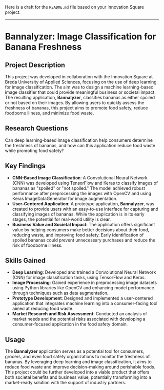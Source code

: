 Here is a draft for the `README.md` file based on your Innovation Square project:

---

# Bannalyzer: Image Classification for Banana Freshness

## Project Description
This project was developed in collaboration with the Innovation Square at Breda University of Applied Sciences, focusing on the use of deep learning for image classification. The aim was to design a machine learning-based image classifier that could provide meaningful business or societal impact. The resulting application, **Bannalyzer**, classifies bananas as either spoiled or not based on their images. By allowing users to quickly assess the freshness of bananas, this project aims to promote food safety, reduce foodborne illness, and minimize food waste.

## Research Questions
Can deep learning-based image classification help consumers determine the freshness of bananas, and how can this application reduce food waste while promoting food safety?

## Key Findings
- **CNN-Based Image Classification**: A Convolutional Neural Network (CNN) was developed using TensorFlow and Keras to classify images of bananas as "spoiled" or "not spoiled." The model achieved robust performance after preprocessing the images with OpenCV and using Keras ImageDataGenerator for image augmentation.
- **User-Centered Application**: A prototype application, **Bannalyzer**, was created to provide users with an easy-to-use interface for capturing and classifying images of bananas. While the application is in its early stages, the potential for real-world utility is clear.
- **Business Value and Societal Impact**: The application offers significant value by helping consumers make better decisions about their food, reducing waste, and improving food safety. Early identification of spoiled bananas could prevent unnecessary purchases and reduce the risk of foodborne illness.

## Skills Gained
- **Deep Learning**: Developed and trained a Convolutional Neural Network (CNN) for image classification tasks, using TensorFlow and Keras.
- **Image Processing**: Gained experience in preprocessing image datasets using Python libraries like OpenCV and enhancing model performance through techniques such as data augmentation.
- **Prototype Development**: Designed and implemented a user-centered application that integrates machine learning into a consumer-facing tool aimed at reducing food waste.
- **Market Research and Risk Assessment**: Conducted an analysis of market needs and the potential risks associated with developing a consumer-focused application in the food safety domain.

## Usage
The **Bannalyzer** application serves as a potential tool for consumers, grocers, and even food safety organizations to monitor the freshness of bananas. By leveraging deep learning and image classification, it aims to reduce food waste and improve decision-making around perishable foods. This project could be further developed into a viable product that offers both societal benefits and business value, potentially transforming into a market-ready solution with the support of industry partners.